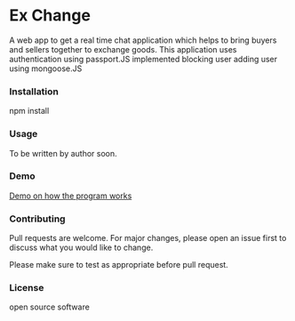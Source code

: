 # Ex Change

A web app to get a real time chat application which helps to bring buyers and sellers together to exchange goods. This application uses  authentication using passport.JS implemented blocking user adding user using mongoose.JS

### Installation

npm install

### Usage

To be written by author soon.

### Demo

[Demo on how the program works](https://drive.google.com/file/d/1rlbRAXSmOnye-GGXdcfn5_-AJzfxaa3-/view?usp=sharing)

### Contributing

Pull requests are welcome. For major changes, please open an issue first to discuss what you would like to change.

Please make sure to test as appropriate before pull request.

### License

open source software

